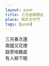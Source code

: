 ```yaml
---
layout: poem
title: 三月金陵閑走
place: 南京太平門
tags: [poem]
---
```


三月春次還   
南國又花煙    
路旁喧雜處    
有人柳下眠   
